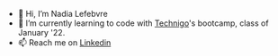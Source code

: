 - 👋 Hi, I’m Nadia Lefebvre
- 🌱 I’m currently learning to code with <a class="reference" href="https://www.technigo.io" title="Technigo">Technigo</a>'s bootcamp, class of January '22.
- 📫 Reach me on <a class="reference" href="https://www.linkedin.com/in/nadiainsweden/" title="Nadia Lefebvre">Linkedin</a>

<!---
nadialefebvre/nadialefebvre is a ✨ special ✨ repository because its `README.md` (this file) appears on your GitHub profile.
You can click the Preview link to take a look at your changes.
--->
